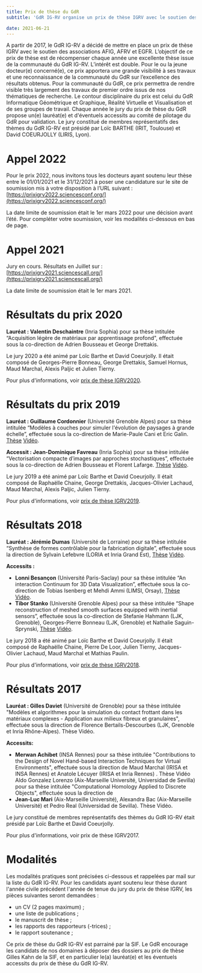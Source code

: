 ```yaml
---
title: Prix de thèse du GdR
subtitle: 'GdR IG-RV organise un prix de thèse IGRV avec le soutien des associations AFIG, AFRV et EGFR. L’objectif de ce prix de thèse est de récompenser chaque année une excellente thèse issue de la communauté du GdR IG-RV.'

date: 2021-06-21
---
```



A partir de 2017, le GdR IG-RV a décidé de mettre en place un prix de thèse IGRV avec le soutien des associations AFIG, AFRV et EGFR. L’objectif de ce prix de thèse est de récompenser chaque année une excellente thèse issue de la communauté du GdR IG-RV. L’intérêt est double. Pour le ou la jeune docteur(e) concerné(e), ce prix apportera une grande visibilité à ses travaux et une reconnaissance de la communauté du GdR sur l’excellence des résultats obtenus. Pour la communauté du GdR, ce prix permettra de rendre visible très largement des travaux de premier ordre issus de nos thématiques de recherche. Le contour disciplinaire du prix est celui du GdR Informatique Géométrique et Graphique, Réalité Virtuelle et Visualisation et de ses groupes de travail. Chaque année le jury du prix de thèse du GdR propose un(e) lauréat(e) et d'éventuels accessits au comité de pilotage du GdR pour validation. Le jury constitué de membres représentatifs des thèmes du GdR IG-RV est présidé par Loïc BARTHE (IRIT, Toulouse) et David COEURJOLLY (LIRIS, Lyon).

# Appel 2022
Pour le prix 2022, nous invitons tous les docteurs ayant soutenu leur thèse entre le 01/01/2021 et le 31/12/2021 à poser une candidature sur le site de soumission mis à votre disposition à l’URL suivant : [https://prixigrv2022.sciencesconf.org/](https://prixigrv2022.sciencesconf.org/)

La date limite de soumission était le 1er mars 2022 pour une décision avant l’été. Pour compléter votre soumission, voir les modalités ci-dessous en bas de page.

# Appel 2021

Jury en cours.
Résultats en Juillet sur : [https://prixigrv2021.sciencescall.org/](https://prixigrv2021.sciencescall.org/)

La date limite de soumission était le 1er mars 2021.

# Résultats du prix 2020
**Lauréat : Valentin Deschaintre** (Inria Sophia) pour sa thèse intitulée “Acquisition légère de matériaux par apprentissage profond", effectuée sous la co-direction de Adrien Bousseau et George Drettakis.

Le jury 2020 a été animé par Loïc Barthe et David Coeurjolly. Il était composé de Georges-Pierre Bonneau, George Drettakis, Samuel Hornus, Maud Marchal, Alexis Paljic et Julien Tierny.

Pour plus d'informations, voir [prix de thèse IGRV2020](https://prixigrv2020.sciencesconf.org/).

# Résultats du prix 2019
**Lauréat : Guillaume Cordonnier** (Université Grenoble Alpes) pour sa thèse intitulée “Modèles à couches pour simuler l'évolution de paysages à grande échelle”, effectuée sous la co-direction de Marie-Paule Cani et Eric Galin. [Thèse](http://www.theses.fr/2018GREAM072) [Vidéo](https://www.irit.fr/STORM/site/files-web/prixthese-igrv/videos/Prix-These-IGRV-2019_Cordonnier.mp4).

**Accessit : Jean-Dominique Favreau** (Inria Sophia) pour sa thèse intitulée “Vectorisation compacte d’images par approches stochastiques”, effectuée sous la co-direction de Adrien Bousseau et Florent Lafarge. [Thèse](http://www.theses.fr/2018AZUR4004) [Vidéo](https://www.irit.fr/STORM/site/files-web/prixthese-igrv/videos/Prix-These-IGRV-2019_Accessit_Favreau.mp4).

Le jury 2019 a été animé par Loïc Barthe et David Coeurjolly. Il était composé de Raphaëlle Chaine, George Drettakis, Jacques-Olivier Lachaud, Maud Marchal, Alexis Paljic, Julien Tierny.

Pour plus d'informations, voir [prix de thèse IGRV2019](https://prixigrv2019.sciencesconf.org/).

# Résultats 2018

**Lauréat : Jérémie Dumas** (Université de Lorraine) pour sa thèse intitulée “Synthèse de formes contrôlable pour la fabrication digitale”, effectuée sous la direction de Sylvain Lefebvre (LORIA et Inria Grand Est), [Thèse](https://www.jdumas.org/phd/) [Vidéo](https://www.irit.fr/STORM/site/files-web/prixthese-igrv/videos/Prix-These-IGRV-2018_Dumas.mp4).

**Accessits :**
* **Lonni Besançon** (Université Paris-Saclay) pour sa thèse intitulée “An interaction Continuum for 3D Data Visualization”, effectuée sous la co-direction de Tobias Isenberg et Mehdi Ammi (LIMSI, Orsay), [Thèse](https://tel.archives-ouvertes.fr/tel-01684210/) [Vidéo](https://www.irit.fr/STORM/site/files-web/prixthese-igrv/videos/Prix-These-IGRV-2018_Accessit-1_Besancon.mp4).
* **Tibor Stanko** (Université Grenoble Alpes) pour sa thèse intitulée “Shape reconstruction of meshed smooth surfaces equipped with inertial sensors”, effectuée sous la co-direction de Stefanie Hahmann (LJK, Grenoble), Georges-Pierre Bonneau (LJK, Grenoble) et Nathalie Saguin-Sprynski, [Thèse](https://hal.inria.fr/tel-01673779) [Vidéo](https://www.irit.fr/STORM/site/files-web/prixthese-igrv/videos/Prix-These-IGRV-2018_Accessit-2_Stanko.mp4).

Le jury 2018 a été animé par Loïc Barthe et David Coeurjolly. Il était composé de Raphaëlle Chaine, Pierre De Loor, Julien Tierny, Jacques-Olivier Lachaud, Maud Marchal et Mathias Paulin.

Pour plus d'informations, voir [prix de thèse IGRV2018](https://prixigrv2018.sciencesconf.org/).

# Résultats 2017

**Lauréat : Gilles Daviet** (Université de Grenoble) pour sa thèse intitulée "Modèles et algorithmes pour la simulation du contact frottant dans les matériaux complexes - Application aux milieux fibreux et granulaires", effectuée sous la direction de Florence Bertails-Descourbes (LJK, Grenoble et Inria Rhône-Alpes). Thèse Vidéo.

**Accessits:**
* **Merwan Achibet** (INSA Rennes) pour sa thèse intitulée "Contributions to the Design of Novel Hand-based Interaction Techniques for Virtual Environments", effectuée sous la direction de Maud Marchal (IRISA et INSA Rennes) et Anatole Lécuyer (IRISA et Inria Rennes) . Thèse Vidéo
Aldo Gonzalez Lorenzo (Aix-Marseille Université, Universidad de Sevilla) pour sa thèse intitulée "Computational Homology Applied to Discrete Objects", effectuée sous la direction de
* **Jean-Luc Mari** (Aix-Marseille Université), Alexandra Bac (Aix-Marseille Université) et Pedro Real (Universidad de Sevilla). Thèse Vidéo.

Le jury constitué de membres représentatifs des thèmes du GdR IG-RV était présidé par Loïc Barthe et David Coeurjolly.

Pour plus d'informations, voir prix de thèse IGRV2017.

# Modalités

Les modalités pratiques sont précisées ci-dessous et rappelées par mail sur la liste du GdR IG-RV.
Pour les candidats ayant soutenu leur thèse durant l'année civile précédent l'année de tenue du jury du prix de thèse IGRV, les pièces suivantes seront demandées :
* un CV (2 pages maximum) ;
* une liste de publications ;
* le manuscrit de thèse ;
* les rapports des rapporteurs (-trices) ;
* le rapport soutenance ;

Ce prix de thèse du GdR IG-RV est parrainé par la SIF. Le GdR encourage les candidats de nos domaines à déposer des dossiers au prix de thèse Gilles Kahn de la SIF, et en particulier le(a) lauréat(e) et les éventuels accessits du prix de thèse du GdR IG-RV.
